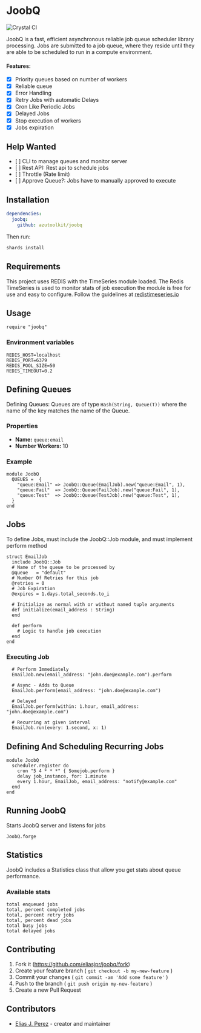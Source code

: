 # JoobQ

![Crystal CI](https://github.com/eliasjpr/joobq/workflows/Crystal%20CI/badge.svg?branch=master)

JoobQ is a fast, efficient asynchronous reliable job queue scheduler library
processing. Jobs are submitted to a job queue, where they reside until they are
able to be scheduled to run in a compute environment.

#### Features:

- [x] Priority queues based on number of workers
- [x] Reliable queue
- [x] Error Handling
- [x] Retry Jobs with automatic Delays
- [x] Cron Like Periodic Jobs
- [x] Delayed Jobs
- [x] Stop execution of workers
- [x] Jobs expiration

## Help Wanted

- \[ ] CLI to manage queues and monitor server
- \[ ] Rest API: Rest api to schedule jobs
- \[ ] Throttle (Rate limit)
- \[ ] Approve Queue?: Jobs have to manually approved to execute

## Installation

```yaml
dependencies:
  joobq:
    github: azutoolkit/joobq
```

Then run:

```bash
shards install
```

## Requirements

This project uses REDIS with the TimeSeries module loaded. The Redis TimeSeries
is used to monitor stats of job execution the module is free for use and easy to
configure. Follow the guidelines at [redistimeseries.io](https://oss.redislabs.com/redistimeseries/)

## Usage

```crystal
require "joobq"
```

### Environment variables

```shell
REDIS_HOST=localhost
REDIS_PORT=6379
REDIS_POOL_SIZE=50
REDIS_TIMEOUT=0.2
```

## Defining Queues

Defining Queues: Queues are of type `Hash(String, Queue(T))` where the name of the key matches the name of the Queue.

### Properties

- **Name:** `queue:email`
- **Number Workers:** 10

### Example

```crystal
module JoobQ
  QUEUES =  {
    "queue:Email" => JoobQ::Queue(EmailJob).new("queue:Email", 1),
    "queue:Fail"  => JoobQ::Queue(FailJob).new("queue:Fail", 1),
    "queue:Test"  => JoobQ::Queue(TestJob).new("queue:Test", 1),
  }
end
```

## Jobs

To define Jobs, must include the JoobQ::Job module, and must implement perform method

```crystal
struct EmailJob
  include JoobQ::Job
  # Name of the queue to be processed by
  @queue   = "default"
  # Number Of Retries for this job
  @retries = 0
  # Job Expiration
  @expires = 1.days.total_seconds.to_i

  # Initialize as normal with or without named tuple arguments
  def initialize(email_address : String)
  end

  def perform
    # Logic to handle job execution
  end
end
```

### Executing Job

```crystal
  # Perform Immediately
  EmailJob.new(email_address: "john.doe@example.com").perform

  # Async - Adds to Queue
  EmailJob.perform(email_address: "john.doe@example.com")

  # Delayed
  EmailJob.perform(within: 1.hour, email_address: "john.doe@example.com")

  # Recurring at given interval
  EmailJob.run(every: 1.second, x: 1)
```

## Defining And Scheduling Recurring Jobs

```crystal
module JoobQ
  scheduler.register do
    cron "5 4 * * *" { Somejob.perform }
    delay job_instance, for: 1.minute
    every 1.hour, EmailJob, email_address: "notify@example.com"
  end
end
```

## Running JoobQ

Starts JoobQ server and listens for jobs

```crystal
JoobQ.forge
```

## Statistics

JoobQ includes a Statistics class that allow you get stats about queue performance.

### Available stats

```text
total enqueued jobs
total, percent completed jobs
total, percent retry jobs
total, percent dead jobs
total busy jobs
total delayed jobs
```

## Contributing

1. Fork it (<https://github.com/eliasjpr/joobq/fork>)
2. Create your feature branch ( `git checkout -b my-new-feature` )
3. Commit your changes ( `git commit -am 'Add some feature'` )
4. Push to the branch ( `git push origin my-new-feature` )
5. Create a new Pull Request

## Contributors

- [Elias J. Perez](https://github.com/eliasjpr) - creator and maintainer
